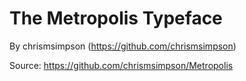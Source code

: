 # The Metropolis Typeface

By chrismsimpson (https://github.com/chrismsimpson)

Source: https://github.com/chrismsimpson/Metropolis
